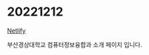 # 20221212

<a href="https://seunga221212.netlify.app">Netlify</a>

부산경상대학교 컴퓨터정보융합과 소개 페이지 입니다.



